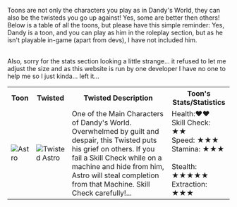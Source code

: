 Toons are not only the characters you play as in Dandy's World, they can also be the twisteds you go up against! Yes, some are better then others! Below is a table of all the toons, but please have this simple reminder: Yes, Dandy is a toon, and you can play as him in the roleplay section, but as he isn't playable in-game (apart from devs), I have not included him.

<br>
Also, sorry for the stats section looking a little strange... it refused to let me adjust the size and as this website is run by one developer I have no one to help me so I just kinda... left it...
<table>
  <tr>
    <th>Toon</th>
    <th>Twisted</th>
    <th>Twisted Description</th>
    <th> Toon's Stats/Statistics</th>
  </tr>
  <tr>
    <td><img src="https://tse3.mm.bing.net/th/id/OIP.jtlXylJLJ9sjeI-yhEBAiAHaHa?rs=1&pid=ImgDetMain" alt="Astro"></td>
    <td><img src="https://tse3.mm.bing.net/th/id/OIP.xKkk1Y0jeBMZkmYfFmk66AHaHa?rs=1&pid=ImgDetMain" alt="Twisted Astro"></td>
    <td>One of the Main Characters of Dandy's World. Overwhelmed by guilt and despair, this Twisted puts his grief on others. If you fail a Skill Check while on a machine and hide from him, Astro will steal completion from that Machine. Skill Check carefully!...</td>
    <td>Health:♥♥&nbsp;&nbsp;
      <br>
      Skill Check: ★★ &nbsp;&nbsp;
      <br>
      Speed: ★★★ &nbsp;&nbsp;
      <br>
      Stamina: ★★★ &nbsp;&nbsp;
      <br>
      Stealth: ★★★★★ &nbsp;&nbsp;
      <br>
      Extraction: ★★★&nbsp;&nbsp;
    <br> </td>
  </tr>
  <!-- Add more rows as needed -->
</table>
